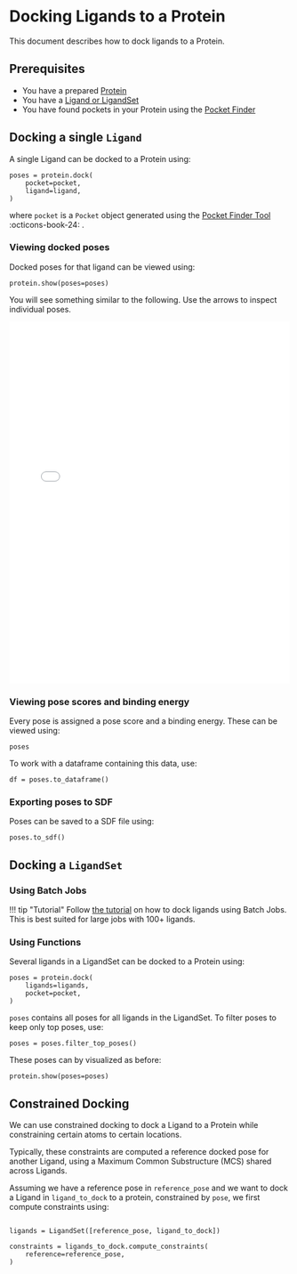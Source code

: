 
# Docking Ligands to a Protein

This document describes how to dock ligands to a Protein. 


## Prerequisites

- You have a prepared [Protein](./proteins.md)
- You have a [Ligand or LigandSet](./ligands.md)
- You have found pockets in your Protein using the [Pocket Finder](./find-pockets.md)

## Docking a single `Ligand`

A single Ligand can be docked to a Protein using:

```{.python notest}
poses = protein.dock(
    pocket=pocket,
    ligand=ligand,
)
```

where `pocket` is a `Pocket` object generated using the [Pocket Finder Tool](find-pockets.md) :octicons-book-24: . 


### Viewing docked poses

Docked poses for that ligand can be viewed using:

```{.python notest}
protein.show(poses=poses)
```

You will see something similar to the following. Use the arrows to inspect individual poses. 

<iframe 
    src="../../images/1eby-docked-poses.html" 
    width="100%" 
    height="650" 
    style="border:none;"
    title="Docked poses of ligand in 1EBY"
></iframe>

### Viewing pose scores and binding energy

Every pose is assigned a pose score and a binding energy. These can be viewed using:

```{.python notest}
poses
```

To work with a dataframe containing this data, use:

```{.python notest}
df = poses.to_dataframe()
```

### Exporting poses to SDF

Poses can be saved to a SDF file using:


```{.python notest}
poses.to_sdf()
```

## Docking a `LigandSet` 

### Using Batch Jobs

!!! tip "Tutorial"
    Follow [the tutorial](../tutorial/docking.md) on how to dock ligands using Batch Jobs. This is best suited for large jobs with 100+ ligands. 

### Using Functions

Several ligands in a LigandSet can be docked to a Protein using:

```{.python notest}
poses = protein.dock(
    ligands=ligands,
    pocket=pocket,
)
```

`poses` contains all poses for all ligands in the LigandSet. To filter poses to keep only top poses, use:

```{.python notest}
poses = poses.filter_top_poses()
```

These poses can by visualized as before:

```{.python notest}
protein.show(poses=poses)
```


## Constrained Docking

We can use constrained docking to dock a Ligand to a Protein while constraining certain atoms to certain locations.

Typically, these constraints are computed a reference docked pose for another Ligand, using a Maximum Common Substructure (MCS) shared across Ligands. 

Assuming we have a reference pose in `reference_pose` and we want to dock a Ligand in `ligand_to_dock` to a protein, constrained by `pose`, we first compute constraints using:

```{.python notest}

ligands = LigandSet([reference_pose, ligand_to_dock])

constraints = ligands_to_dock.compute_constraints(
    reference=reference_pose,
)

